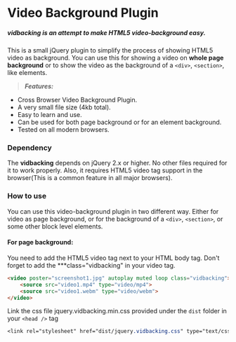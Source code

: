 # Video Background Plugin
##### vidbacking is an attempt to make HTML5 video-background easy.

This is a small jQuery plugin to simplify the process of showing HTML5 video as background. You can use this for showing a video on **whole page background** or to show the video as the background of a `<div>`, `<section>`, like elements.
>  ***Features:***
* Cross Browser Video Background Plugin.
* A very small file size (4kb total).
* Easy to learn and use.
* Can be used for both page background or for an element background.
* Tested on all modern browsers.
 
### Dependency
The **vidbacking** depends on jQuery 2.x or higher. No other files required for it to work properly. Also, it requires HTML5 video tag support in the browser(This is a common feature in all major browsers).

### How to use
You can use this video-background plugin in two different way. Either for video as page background, or for the background of a `<div>`, `<section>`, or some other block level elements.
#### For page background:
You need to add the HTML5 video tag next to  your HTML body tag. Don't forget to add the ***class="vidbacking" in your video tag.

```html
<video poster="screenshot1.jpg" autoplay muted loop class="vidbacking">
	<source src="video1.mp4" type="video/mp4">
    <source src="video1.webm" type="video/webm">
</video>
```

Link the css file jquery.vidbacking.min.css provided under the `dist` folder in your `<head />` tag
```css
<link rel="stylesheet" href="dist/jquery.vidbacking.css" type="text/css">
```
